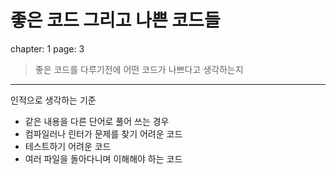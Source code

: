 # 좋은 코드 그리고 나쁜 코드들

chapter: 1
page: 3

> 좋은 코드를 다루기전에 어떤 코드가 나쁘다고 생각하는지

---

인적으로 생각하는 기준

- 같은 내용을 다른 단어로 풀어 쓰는 경우
- 컴파일러나 린터가 문제를 찾기 어려운 코드
- 테스트하기 어려운 코드
- 여러 파일을 돌아다니며 이해해야 하는 코드
